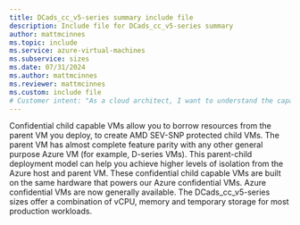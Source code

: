 ```yaml
---
title: DCads_cc_v5-series summary include file
description: Include file for DCads_cc_v5-series summary
author: mattmcinnes
ms.topic: include
ms.service: azure-virtual-machines
ms.subservice: sizes
ms.date: 07/31/2024
ms.author: mattmcinnes
ms.reviewer: mattmcinnes
ms.custom: include file
# Customer intent: "As a cloud architect, I want to understand the capabilities of confidential child capable VMs, so that I can design workloads with heightened isolation and resource efficiency leveraging the Azure confidential VM infrastructure."
---
```

Confidential child capable VMs allow you to borrow resources from the parent VM you deploy, to create AMD SEV-SNP protected child VMs. The parent VM has almost complete feature parity with any other general purpose Azure VM (for example, D-series VMs). This parent-child deployment model can help you achieve higher levels of isolation from the Azure host and parent VM. These confidential child capable VMs are built on the same hardware that powers our Azure confidential VMs. Azure confidential VMs are now generally available. The DCads_cc_v5-series sizes offer a combination of vCPU, memory and temporary storage for most production workloads.

